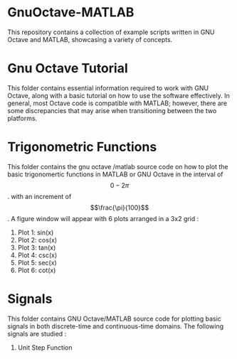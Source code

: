 # GnuOctave-MATLAB
This repository contains a collection of example scripts written in GNU Octave and MATLAB, showcasing a variety of concepts.

# Gnu Octave Tutorial 
This folder contains essential information required to work with GNU Octave, along with a basic tutorial on how to use the software effectively.
In general, most Octave code is compatible with MATLAB; however, there are some discrepancies that may arise when transitioning between the two platforms. 

# Trigonometric Functions
This folder contains the gnu octave /matlab source code on how to plot the basic trigonomertic functions in MATLAB or GNU Octave in the interval of $$0 - 2{\pi}$$. with an increment of $$\frac{\pi}{100}$$ .
A figure window will appear with 6 plots arranged in a 3x2 grid :
1. Plot 1: sin(x)
2. Plot 2: cos(x)
3. Plot 3: tan(x)
4. Plot 4: csc(x)
5. Plot 5: sec(x)
6. Plot 6: cot(x)

# Signals
This folder contains GNU Octave/MATLAB source code for plotting basic signals in both discrete-time and continuous-time domains.
The following signals are studied :
1. Unit Step Function 
